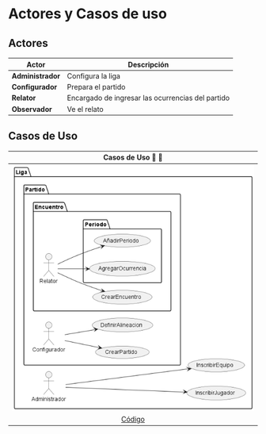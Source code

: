 # Actores y Casos de uso

## Actores

<div align="center">

|Actor|Descripción
|-|-
|**Administrador**|Configura la liga
|**Configurador**|Prepara el partido
|**Relator**|Encargado de ingresar las ocurrencias del partido
|**Observador**|Ve el relato

</div>

## Casos de Uso

<div align="center">

|Casos de Uso :nut_and_bolt: :hammer:
|:-:
|![](images/casosDeUso.png)
|[Código](casosDeUso.puml)

</div>
